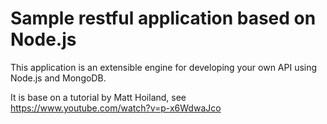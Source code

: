 # Sample restful application based on Node.js

This application is an extensible engine for developing your own API using Node.js and MongoDB.

It is base on a tutorial by Matt Hoiland, see https://www.youtube.com/watch?v=p-x6WdwaJco
